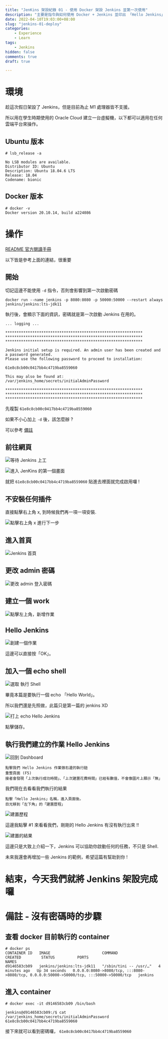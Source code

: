 ```yaml
---
title: "JenKins 架設紀錄 01 - 使用 Docker 架設 Jenkins 並第一次使用"
description: "主要是指令與如何使用 Docker + Jenkins 並印出 「Hello Jenkins」"
date: 2022-04-10T19:03:00+08:00
slug: "jenkins-01-deploy"
categories:
    - Experience
    - Learn
tags:
    - Jenkins
hidden: false
comments: true
draft: true

---
```


# 環境

趁這次假日架設了 Jenkins，但是目前為止 M1 處理器皆不支援。

所以用在學生時期使用的 Oracle Cloud 建立一台虛擬機，以下都可以適用在任何雲端平台來操作。

## Ubuntu 版本

```
# lsb_release -a

No LSB modules are available.
Distributor ID: Ubuntu
Description: Ubuntu 18.04.6 LTS
Release: 18.04
Codename: bionic
```

## Docker 版本

```
# docker -v
Docker version 20.10.14, build a224086
```

# 操作

[README 官方閱讀手冊](https://github.com/jenkinsci/docker/blob/master/README.md)

以下皆是參考上面的連結，很重要

## 開始

切記這邊不能使用 ```-d``` 指令，否則會影響到第一次啟動密碼

```
docker run --name jenkins -p 8080:8080 -p 50000:50000 --restart always jenkins/jenkins:lts-jdk11
```

執行後，會顯示下面的資訊，密碼就是第一次啟動 Jenkins 在用的。

```
... logging ...

*************************************************************
*************************************************************
*************************************************************

Jenkins initial setup is required. An admin user has been created and a password generated.
Please use the following password to proceed to installation:

61e8c8cb00c0417bb4c4719ba8559060

This may also be found at: /var/jenkins_home/secrets/initialAdminPassword

*************************************************************
*************************************************************
*************************************************************
```

先複製 ```61e8c8cb00c0417bb4c4719ba8559060```

如果不小心加上 ```-d``` 後，該怎麼辦 ?

可以參考 [備註](#備註)

## 前往網頁

![等待 Jenkins 上工](/images/20220410/00-wait.png)

![進入 JenKins 的第一個畫面](/images/20220410/01-Unlock.png)

就把 ```61e8c8cb00c0417bb4c4719ba8559060``` 貼進去裡面就完成啟用囉 !

## 不安裝任何插件

直接點擊右上角 x, 到時候我們再一項一項安裝.

![點擊右上角 x 進行下一步](/images/20220410/02-plugin.png)

## 進入首頁

![Jenkins 首頁](/images/20220410/03-home.png)

## 更改 admin 密碼

![更改 admin 登入密碼](/images/20220410/04-change_password.png)

## 建立一個 work

![點擊左上角，新增作業](/images/20220410/05-create-work.png)

## Hello Jenkins

![創建一個作業](/images/20220410/06-create-hello-jenkins.png)

這邊可以直接按「OK」。

## 加入一個 echo shell

![選取 執行 Shell](/images/20220410/07-create-shell.jpeg)

畢竟本篇是要執行一個 echo 「Hello World」。

所以我們還是先照做，此篇只是第一篇的 jenkins XD

![打上 echo Hello Jenkins](/images/20220410/08-echo.jpg)

點擊儲存。

## 執行我們建立的作業 Hello Jenkins

![回到 Dashboard](/images/20220410/09-dashboard.jpg)

```
點擊我們 Hello Jenkins 作業做右邊的執行鈕
重整頁面 (F5)
接者會發現「上次執行成功時間」、「上次建置花費時間」已經有數值，不會像圖片上顯示「無」
```

我們現在去看看我們執行的結果

```
點擊「Hello Jenkins」名稱，進入頁面後。
目光移到「左下角」的「建置歷程」
```

![建置歷程](/images/20220410/11-task-history.png)

這邊我點擊 #1 來看看我們，剛剛的 Hello Jenkins 有沒有執行出來 !!

![建置的結果](/images/20220410/10-success-task.png)

這邊只是大致上介紹一下，Jenkins 可以協助你啟動任何的任務，不只是 Shell.

未來我還會再增加一些 Jenkins 的範例，希望這篇有幫助到你 !

# 結束，今天我們就將 Jenkins 架設完成囉

# 備註 - 沒有密碼時的步驟

## 查看 docker 目前執行的 container

```
# docker ps
CONTAINER ID   IMAGE                       COMMAND                  CREATED         STATUS          PORTS                                                                                      NAMES
d9146583cb09   jenkins/jenkins:lts-jdk11   "/sbin/tini -- /usr/…"   4 minutes ago   Up 34 seconds   0.0.0.0:8080->8080/tcp, :::8080->8080/tcp, 0.0.0.0:50000->50000/tcp, :::50000->50000/tcp   jenkins
```

## 進入 container

```
# docker exec -it d9146583cb09 /bin/bash

jenkins@d9146583cb09:/$ cat /var/jenkins_home/secrets/initialAdminPassword
61e8c8cb00c0417bb4c4719ba8559060
```

接下來就可以看到密碼囉， ```61e8c8cb00c0417bb4c4719ba8559060```
